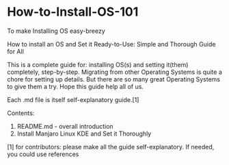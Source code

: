 # How-to-Install-OS-101
To make Installing OS easy-breezy

How to install an OS and Set it Ready-to-Use: Simple and Thorough Guide for All

This is a complete guide for: installing OS(s) and setting it(them) completely, step-by-step.
Migrating from other Operating Systems is quite a chore for setting up details. But there are so many great Operating Systems to give them a try. Hope this guide help all of us.

Each .md file is itself self-explanatory guide.[1]

Contents: 
1. README.md - overall introduction
2. Install Manjaro Linux KDE and Set it Thoroughly

[1] for contributors: please make all the guide self-explanatory. If needed, you could use references

